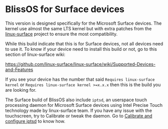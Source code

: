 # BlissOS for Surface devices

This version is designed specifically for the Microsoft Surface devices. The kernel use almost the same LTS kernel but with extra patches from the [linux-surface](https://github.com/linux-surface) project to ensure the most compatibility.

While this build indicate that this is for Surface devices, not all devices need to use it. To know if your device need to install this build or not, go to this section of linux-surface wiki:

https://github.com/linux-surface/linux-surface/wiki/Supported-Devices-and-Features

If you see your device has the number that said `Requires linux-surface kernel` or `Requires linux-surface kernel >=x.x.x` then this is the build you are looking for.

The Surface build of BlissOS also include `iptsd`, an userspace touch processing daemon for Microsoft Surface devices using Intel Precise Touch technology made by linux-surface team. If you have any issue with the touchscreen, try to Calibrate or tweak the daemon. Go to [Calibrate and configure iptsd](/configuration/Calibrate-and-configure-iptsd.md) to know how.
